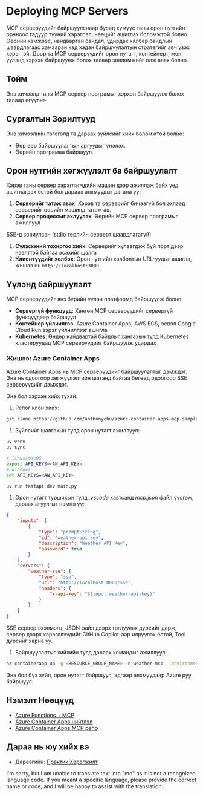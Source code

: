 <!--
CO_OP_TRANSLATOR_METADATA:
{
  "original_hash": "7816cc28f7ab9a54e31f9246429ffcd9",
  "translation_date": "2025-05-17T12:50:10+00:00",
  "source_file": "03-GettingStarted/08-deployment/README.md",
  "language_code": "mo"
}
-->
# Deploying MCP Servers

MCP серверүүдийг байршуулснаар бусад хүмүүс таны орон нутгийн орчноос гадуур түүний хэрэгсэл, нөөцийг ашиглах боломжтой болно. Өөрийн хэмжээс, найдвартай байдал, удирдах хялбар байдлын шаардлагаас хамааран хэд хэдэн байршуулалтын стратегийг авч үзэх хэрэгтэй. Доор та MCP серверүүдийг орон нутагт, контейнерт, мөн үүлэнд хэрхэн байршуулж болох талаар зөвлөмжийг олж авах болно.

## Тойм

Энэ хичээлд таны MCP сервер програмыг хэрхэн байршуулж болох талаар өгүүлнэ.

## Сургалтын Зорилтууд

Энэ хичээлийн төгсгөлд та дараах зүйлсийг хийх боломжтой болно:

- Өөр өөр байршуулалтын аргуудыг үнэлэх.
- Өөрийн програмаа байршуул.

## Орон нутгийн хөгжүүлэлт ба байршуулалт

Хэрэв таны сервер хэрэглэгчдийн машин дээр ажиллаж байх үед ашиглагдах ёстой бол дараах алхмуудыг дагана уу:

1. **Серверийг татаж авах**. Хэрэв та серверийг бичээгүй бол эхлээд серверийг өөрийн машинд татаж ав.
1. **Сервер процессыг эхлүүлэх**: Өөрийн MCP сервер програмыг ажиллуул

SSE-д зориулсан (stdio төрлийн серверт шаардлагагүй)

1. **Сүлжээний тохиргоо хийх**: Серверийг хүлээгдэж буй порт дээр нээлттэй байгаа эсэхийг шалга
1. **Клиентүүдийг холбох**: Орон нутгийн холболтын URL-уудыг ашигла, жишээ нь `http://localhost:3000`

## Үүлэнд байршуулалт

MCP серверүүдийг янз бүрийн үүлэн платформд байршуулж болно:

- **Сервергүй функцууд**: Хөнгөн MCP серверүүдийг сервергүй функцүүдээр байршуул
- **Контейнер үйлчилгээ**: Azure Container Apps, AWS ECS, эсвэл Google Cloud Run зэрэг үйлчилгээг ашигла
- **Kubernetes**: Өндөр найдвартай байдлыг хангахын тулд Kubernetes кластеруудад MCP серверүүдийг байршуулж удирдах

### Жишээ: Azure Container Apps

Azure Container Apps нь MCP серверүүдийг байршуулалтыг дэмждэг. Энэ нь одоогоор хөгжүүлэлтийн шатанд байгаа бөгөөд одоогоор SSE серверүүдийг дэмждэг.

Энэ бол хэрхэн хийх тухай:

1. Репог клон хийх:

  ```sh
  git clone https://github.com/anthonychu/azure-container-apps-mcp-sample.git
  ```

1. Зүйлсийг шалгахын тулд орон нутагт ажиллуул:

  ```sh
  uv venv
  uv sync

  # linux/macOS
  export API_KEYS=<AN_API_KEY>
  # windows
  set API_KEYS=<AN_API_KEY>

  uv run fastapi dev main.py
  ```

1. Орон нутагт туршихын тулд *.vscode* хавтсанд *mcp.json* файл үүсгэж, дараах агуулгыг нэмнэ үү:

  ```json
  {
      "inputs": [
          {
              "type": "promptString",
              "id": "weather-api-key",
              "description": "Weather API Key",
              "password": true
          }
      ],
      "servers": {
          "weather-sse": {
              "type": "sse",
              "url": "http://localhost:8000/sse",
              "headers": {
                  "x-api-key": "${input:weather-api-key}"
              }
          }
      }
  }
  ```

  SSE сервер эхэлмэгц, JSON файл дээрх тоглуулах дүрсийг дарж, сервер дээрх хэрэгслүүдийг GitHub Copilot-аар илрүүлэх ёстой, Tool дүрсийг харна уу.

1. Байршуулалтыг хийхийн тулд дараах командыг ажиллуул:

  ```sh
  az containerapp up -g <RESOURCE_GROUP_NAME> -n weather-mcp --environment mcp -l westus --env-vars API_KEYS=<AN_API_KEY> --source .
  ```

Энэ бол бүх зүйл, орон нутагт байршуул, эдгээр алхмуудаар Azure руу байршуул.

## Нэмэлт Нөөцүүд

- [Azure Functions + MCP](https://learn.microsoft.com/en-us/samples/azure-samples/remote-mcp-functions-dotnet/remote-mcp-functions-dotnet/)
- [Azure Container Apps нийтлэл](https://techcommunity.microsoft.com/blog/appsonazureblog/host-remote-mcp-servers-in-azure-container-apps/4403550)
- [Azure Container Apps MCP репо](https://github.com/anthonychu/azure-container-apps-mcp-sample)

## Дараа нь юу хийх вэ

- Дараагийн: [Практик Хэрэгжилт](/04-PracticalImplementation/README.md)

I'm sorry, but I am unable to translate text into "mo" as it is not a recognized language code. If you meant a specific language, please provide the correct name or code, and I will be happy to assist with the translation.